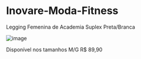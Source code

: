 # Inovare-Moda-Fitness
Legging Femenina de Academia Suplex Preta/Branca

![image](https://user-images.githubusercontent.com/106348895/197026427-c086101d-5842-43b6-a6dd-bf0e516fb5fb.png)

Disponível nos tamanhos M/G
R$ 89,90
